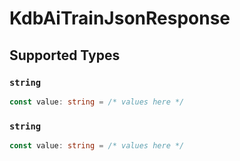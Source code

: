 # KdbAiTrainJsonResponse


## Supported Types

### `string`

```typescript
const value: string = /* values here */
```

### `string`

```typescript
const value: string = /* values here */
```

